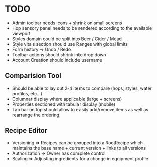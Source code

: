 TODO 
=======

* Admin toolbar needs icons + shrink on small screens
* Hop sensory panel needs to be rendered according to the available viewport
* Styles domain could be split into Beer / Cider / Mead
* Style vitals section should use Ranges with global limits
* Form history => Undo / Redo
* Toolbar actions should shrink into drop down
* Account Creation should include username

Comparision Tool
----
* Should be able to lay out 2-4 items to compare (hops, styles, water profiles, etc...)
* Columnar display where applicable (large + screens)
* Properties sectioned with tabular display (mobile)
* Tab bar on top should allow to easily add/remove items as well as rearrange the ordering

Recipe Editor
----
* Versioning => Recipes can be grouped into a RootRecipe which maintains the base name + current version + links to all versions
* Authorization => Owner has complete control
* Scaling => Adjusting ingredients for a change in equipment profile

